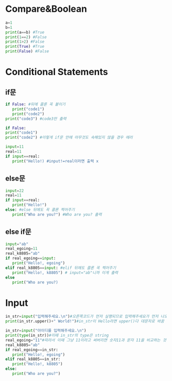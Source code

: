 Compare&Boolean
=============================
```python
a=1
b=1
print(a==b) #True 
print(1==2) #False
print(1>2) #False
print(True) #True
print(False) #False
```

Conditional Statements
=============================
if문
---------------------------------
 ```python
 if False: #뒤에 콜론 꼭 붙이기
    print("code1")
    print("code2")
print("code3") #code3만 출력 

if False:
print("code1")
print("code2") #이렇게 if문 안에 아무것도 속해있지 않을 경우 에러
```

```python
input=11
real=11
if input==real:
   print("Hello!) #input!=real이라면 출력 x
```

else문
-----------------------------
```python
input=22
real=11
if input==real:
   print("Hello!")
else: #else 뒤에도 꼭 콜론 찍어주기
   print("Who are you?") #Who are you? 출력
```

else if문
---------------------------
```python
input="ab"
real_egoing=11
real_k8805="ab"
if real_egoing==input:
   print("Hello!, egoing")
elif real_k8805==input: #elif 뒤에도 콜론 꼭 찍어주기
   print("Hello!, k8805") # input="ab"니까 이게 출력
else 
   print("Who are you?)
```

Input
================================
```python
in_str=input("입력해주세요.\n")#오른쪽코드가 먼저 실행되므로 입력해주세요가 먼저 나오고 그 다음 입력을 하면 그 입력이 in_str에 대입되는 것
print(in_str.upper()+" World!")#in_str이 Hello라면 upper()다 대문자로 바꿈 -> HELLO World!가 출력
```

```python
in_str=input("아이디를 입력해주세요.\n")
print(type(in_str))#이때 in_str의 type은 string
real_egoing="11"#따라서 이때 그냥 11이라고 써버리면 숫자11과 문자 11을 비교하는 것이므로 Who are you?가 나오는 것
real_k8805="ab"
if real_egoing==in_str:
   print("Hello!, egoing")
elif real_k8805==in_str:
   print("Hello!, k8805")
else:
   print("Who are you?")
```

